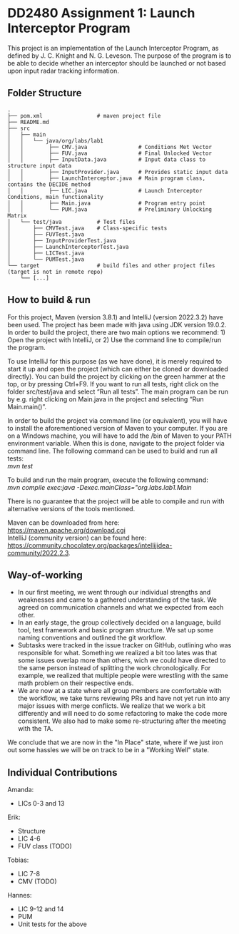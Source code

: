 # DD2480 Assignment 1: Launch Interceptor Program
This project is an implementation of the Launch Interceptor Program, as defined by J. C. Knight and N. G. Leveson. The purpose of the program is to be able to decide whether an interceptor should be launched or not based upon input radar tracking information. 

## Folder Structure 
```
.
├── pom.xml                 # maven project file
├── README.md
├── src
│   ├── main
│   │   └── java/org/labs/lab1
│   │        ├── CMV.java                # Conditions Met Vector
│   │        ├── FUV.java                # Final Unlocked Vector
│   │        ├── InputData.java          # Input data class to structure input data
│   │        ├── InputProvider.java      # Provides static input data 
│   │        ├── LaunchInterceptor.java  # Main program class, contains the DECIDE method
│   │        ├── LIC.java                # Launch Interceptor Conditions, main functionality
│   │        ├── Main.java               # Program entry point
│   │        └── PUM.java                # Preliminary Unlocking Matrix
│   └── test/java           # Test files                                      
│       ├── CMVTest.java    # Class-specific tests
│       ├── FUVTest.java
│       ├── InputProviderTest.java
│       ├── LaunchInterceptorTest.java
│       ├── LICTest.java
│       └── PUMTest.java
└── target                  # build files and other project files (target is not in remote repo)
    └── [...]
```

## How to build & run
For this project, Maven (version 3.8.1) and IntelliJ (version 2022.3.2) have been used. The project has been made with java using JDK version 19.0.2. In order to build the project, there are two main options we recommend: 1) Open the project with IntelliJ, or 2) Use the command line to compile/run the program. 

To use IntelliJ for this purpose (as we have done), it is merely required to start it up and open the project (which can either be cloned or downloaded directly). You can build the project by clicking on the green hammer at the top, or by pressing Ctrl+F9. If you want to run all tests, right click on the folder src/test/java and select “Run all tests”. The main program can be run by e.g. right clicking on Main.java in the project and selecting “Run Main.main()”.

In order to build the project via command line (or equivalent), you will have to install the aforementioned version of Maven to your computer. If you are on a Windows machine, you will have to add the /bin of Maven to your PATH environment variable. When this is done, navigate to the project folder via command line. The following command can be used to build and run all tests:<br/>
*mvn test*

To build and run the main program, execute the following command:<br/>
*mvn compile exec:java -Dexec.mainClass="org.labs.lab1.Main*

There is no guarantee that the project will be able to compile and run with alternative versions of the tools mentioned. 

Maven can be downloaded from here: https://maven.apache.org/download.cgi <br/>
IntelliJ (community version) can be found here: https://community.chocolatey.org/packages/intellijidea-community/2022.2.3.

## Way-of-working

- In our first meeting, we went through our individual strengths and weaknesses and came to a gathered understanding of the task. We agreed on communication channels and what we expected from each other.
- In an early stage, the group collectively decided on a language, build tool, test framework and basic program structure. We sat up some naming conventions and outlined the git workflow. 
- Subtasks were tracked in the issue tracker on GitHub, outlining who was responsible for what. Something we realized a bit too lates was that some issues overlap more than others, wich we could have directed to the same person instead of splitting the work chronologically. For example, we realized that multiple people were wrestling with the same math problem on their respective ends.
- We are now at a state where all group members are comfortable with the workflow, we take turns reviewing PRs and have not yet run into any major issues with merge conflicts. We realize that we work a bit differently and will need to do some refactoring to make the code more consistent. We also had to make some re-structuring after the meeting with the TA.

We conclude that we are now in the "In Place" state, where if we just iron out some hassles we will be on track to be in a "Working Well" state. 


## Individual Contributions

Amanda: 
- LICs 0-3 and 13

Erik: 
- Structure 
- LIC 4-6
- FUV class (TODO)

Tobias: 
- LIC 7-8
- CMV (TODO)

Hannes: 
- LIC 9-12 and 14
- PUM 
- Unit tests for the above
